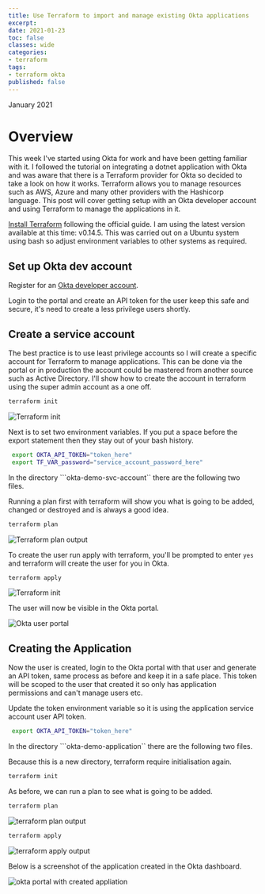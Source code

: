 ```yaml
---
title: Use Terraform to import and manage existing Okta applications
excerpt: 
date: 2021-01-23
toc: false
classes: wide
categories:
- terraform
tags:
- terraform okta
published: false
---
```

January 2021

# Overview

This week I've started using Okta for work and have been getting familiar with it. I followed the tutorial on integrating a dotnet application with Okta and was aware that there is a Terraform provider for Okta so decided to take a look on how it works. Terraform allows you to manage resources such as AWS, Azure and many other providers with the Hashicorp language.
This post will cover getting setup with an Okta developer account and using Terraform to manage the applications in it.

[Install Terraform] following the official guide. I am using the latest version available at this time: v0.14.5. This was carried out on a Ubuntu system using bash so adjust environment variables to other systems as required.

## Set up Okta dev account

Register for an [Okta developer account].

Login to the portal and create an API token for the user keep this safe and secure, it's need to create a less privilege users shortly.

## Create a service account

The best practice is to use least privilege accounts so I will create a specific account for Terraform to manage applications. This can be done via the portal or in production the account could be mastered from another source such as Active Directory. I'll show how to create the account in terraform using the super admin account as a one off.

```bash
terraform init
```

![Terraform init](/images/terraform-okta/terraform-init.gif)

Next is to set two environment variables. If you put a space before the export statement then they stay out of your bash history.

```bash
 export OKTA_API_TOKEN="token_here"
 export TF_VAR_password="service_account_password_here"
```

In the directory ```okta-demo-svc-account`` there are the following two files.

<script src="https://gist.github.com/MatthewJDavis/41a04b3a6d29b3eab129df821128a9dd.js"></script>

<script src="https://gist.github.com/MatthewJDavis/03a179d056c33081db5c36a4ad1dbb72.js"></script>

Running a plan first with terraform will show you what is going to be added, changed or destroyed and is always a good idea.

```bash
terraform plan
```

![Terraform plan output](/images/terraform-okta/terraform-plan.gif)

To create the user run apply with terraform, you'll be prompted to enter ```yes``` and terraform will create the user for you in Okta.

```bash
terraform apply
```

![Terraform init](/images/terraform-okta/terraform-apply.gif)

The user will now be visible in the Okta portal.

![Okta user portal](/images/terraform-okta/users.gif)

## Creating the Application

Now the user is created, login to the Okta portal with that user and generate an API token, same process as before and keep it in a safe place. This token will be scoped to the user that created it so only has application permissions and can't manage users etc.

Update the token environment variable so it is using the application service account user API token.

```bash
 export OKTA_API_TOKEN="token_here"
```

In the directory ```okta-demo-application`` there are the following two files.

<script src="https://gist.github.com/MatthewJDavis/9741a1ca57c53a682f1378976e2c4f7b.js"></script>

<script src="https://gist.github.com/MatthewJDavis/54f794ff60ed97c77f6ab3bd65067f3e.js"></script>

Because this is a new directory, terraform require initialisation again.

```bash
terraform init
```

As before, we can run a plan to see what is going to be added.

```bash
terraform plan
```

![terraform plan output](/images/terraform-okta/terraform-plan-app.gif)

```bash
terraform apply
```

![terraform apply output](/images/terraform-okta/terraform-apply-app.gif)

Below is a screenshot of the application created in the Okta dashboard.

![okta portal with created appliation](/images/terraform-okta/apps-portal.gif)


[Install Terraform]: https://learn.hashicorp.com/tutorials/terraform/install-cli
[Okta developer account]: https://developer.okta.com/signup/
[Okta user resource]: https://registry.terraform.io/providers/oktadeveloper/okta/latest/docs/resources/user